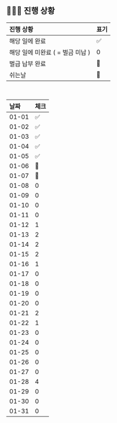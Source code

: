 ## 🧑🏻‍💻 진행 상황

| 진행 상황            | 표기  |
|:-----------------|:----|
| 해당 일에 완료      | ✅   |
| 해당 일에 미완료 ( = 벌금 미납 )    | 0   |
| 벌급 납부 완료 | 🔺 |
| 쉬는날 | 🥳 |


<br>

| 날짜  | 체크 |
|:------|:----|
| 01-01 | ✅ |
| 01-02 | ✅ |
| 01-03 | ✅ |
| 01-04 | ✅ |
| 01-05 | ✅ |
| 01-06 | 🥳 |
| 01-07 | 🥳 |
| 01-08 | 0 |
| 01-09 | 0 |
| 01-10 | 0 |
| 01-11 | 0 |
| 01-12 | 1 |
| 01-13 | 2 |
| 01-14 | 2 |
| 01-15 | 2 |
| 01-16 | 1 |
| 01-17 | 0 |
| 01-18 | 0 |
| 01-19 | 0 |
| 01-20 | 0 |
| 01-21 | 2 |
| 01-22 | 1 |
| 01-23 | 0 |
| 01-24 | 0 |
| 01-25 | 0 |
| 01-26 | 0 |
| 01-27 | 0 |
| 01-28 | 4 |
| 01-29 | 0 |
| 01-30 | 0 |
| 01-31 | 0 |
